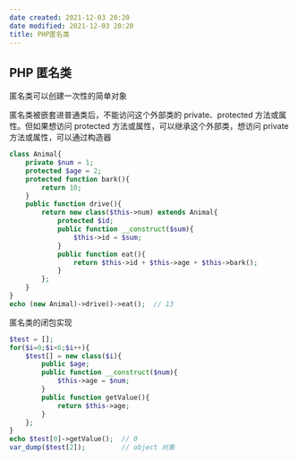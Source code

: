 ```yaml
---
date created: 2021-12-03 20:20
date modified: 2021-12-03 20:20
title: PHP匿名类
---
```

## PHP 匿名类

匿名类可以创建一次性的简单对象

匿名类被嵌套进普通类后，不能访问这个外部类的 private、protected 方法或属性。但如果想访问 protected 方法或属性，可以继承这个外部类，想访问 private 方法或属性，可以通过构造器

```php
class Animal{
    private $num = 1;
    protected $age = 2;
    protected function bark(){
        return 10;
    }
    public function drive(){
        return new class($this->num) extends Animal{
            protected $id;
            public function __construct($sum){
                $this->id = $sum;
            }
            public function eat(){
                return $this->id + $this->age + $this->bark();
            }
        };
    }
}
echo (new Animal)->drive()->eat();	// 13
```



匿名类的闭包实现

```php
$test = [];
for($i=0;$i<6;$i++){
    $test[] = new class($i){
        public $age;
        public function __construct($num){
            $this->age = $num;
        }
        public function getValue(){
            return $this->age;
        }
    };
}
echo $test[0]->getValue();	// 0
var_dump($test[2]);			// object 对象
```

